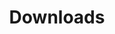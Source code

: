 ---
title: Downloads
taxonomy:
    category: docs
child_type: docs
downloads:
  include_all: true
  info:
    -
      file: model_opportunities_v1.json
      enabled: true
      name: null
      featured: false
      download_name: null
      access: null
      version: 1
---